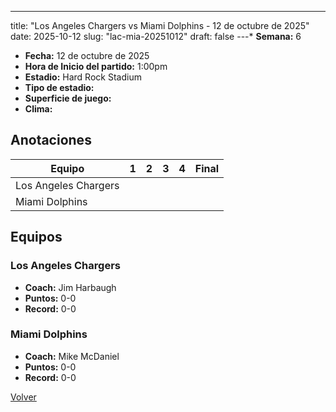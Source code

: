 ---
title: "Los Angeles Chargers vs Miami Dolphins - 12 de octubre de 2025"
date: 2025-10-12
slug: "lac-mia-20251012"
draft: false
---* **Semana:** 6
* **Fecha:** 12 de octubre de 2025
* **Hora de Inicio del partido:** 1:00pm
* **Estadio:** Hard Rock Stadium
* **Tipo de estadio:** 
* **Superficie de juego:** 
* **Clima:** 




## Anotaciones
| Equipo | 1 | 2 | 3 | 4 | Final |
|--------|---|---|---|---|-------|
| Los Angeles Chargers  |   |   |   |    |  |
| Miami Dolphins  |   |   |   |    |  |


## Equipos


### Los Angeles Chargers
* **Coach:** Jim Harbaugh
* **Puntos:** 0-0
* **Record:** 0-0

### Miami Dolphins
* **Coach:** Mike McDaniel
* **Puntos:** 0-0
* **Record:** 0-0


[Volver](/historia/2025)
